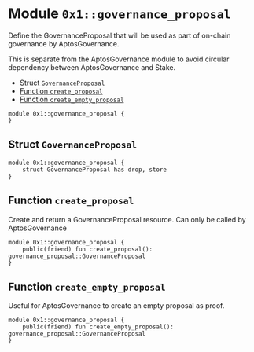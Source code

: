 
<a id="0x1_governance_proposal"></a>

# Module `0x1::governance_proposal`

Define the GovernanceProposal that will be used as part of on&#45;chain governance by AptosGovernance.

This is separate from the AptosGovernance module to avoid circular dependency between AptosGovernance and Stake.


-  [Struct `GovernanceProposal`](#0x1_governance_proposal_GovernanceProposal)
-  [Function `create_proposal`](#0x1_governance_proposal_create_proposal)
-  [Function `create_empty_proposal`](#0x1_governance_proposal_create_empty_proposal)


```move
module 0x1::governance_proposal {
}
```


<a id="0x1_governance_proposal_GovernanceProposal"></a>

## Struct `GovernanceProposal`



```move
module 0x1::governance_proposal {
    struct GovernanceProposal has drop, store
}
```


<a id="0x1_governance_proposal_create_proposal"></a>

## Function `create_proposal`

Create and return a GovernanceProposal resource. Can only be called by AptosGovernance


```move
module 0x1::governance_proposal {
    public(friend) fun create_proposal(): governance_proposal::GovernanceProposal
}
```


<a id="0x1_governance_proposal_create_empty_proposal"></a>

## Function `create_empty_proposal`

Useful for AptosGovernance to create an empty proposal as proof.


```move
module 0x1::governance_proposal {
    public(friend) fun create_empty_proposal(): governance_proposal::GovernanceProposal
}
```
